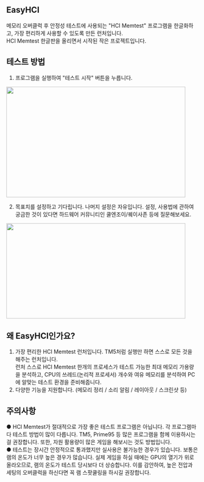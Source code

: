 ## EasyHCI  
  메모리 오버클럭 후 안정성 테스트에 사용되는 "HCI Memtest" 프로그램을 한글화하고, 가장 편리하게 사용할 수 있도록 만든 런처입니다.  
  HCI Memtest 한글판을 올리면서 시작된 작은 프로젝트입니다.
  
  
## 테스트 방법  
  1. 프로그램을 실행하여 "테스트 시작" 버튼을 누릅니다.  
    
  <img src="https://user-images.githubusercontent.com/74810045/159885823-b1c0b38f-530d-448e-b92b-1a49247f4c6a.png"  width="470" height="290">  
    
    
    
  2. 목표치를 설정하고 기다립니다. 나머지 설정은 자유입니다. 설정, 사용법에 관하여 궁금한 것이 있다면 하드웨어 커뮤니티인 쿨엔조이/퀘이사존 등에 질문해보세요.
    
  <img src="https://user-images.githubusercontent.com/74810045/159886082-3a8b84e8-1cce-461e-bdd0-82e333620239.png"  width="470" height="250">  
    
    
    
## 왜 EasyHCI인가요?  
  1. 가장 편리한 HCI Memtest 런처입니다. TM5처럼 실행만 하면 스스로 모든 것을 해주는 런처입니다.  
     런처 스스로 HCI Memtest 한개의 프로세스가 테스트 가능한 최대 메모리 가용량을 분석하고, CPU의 쓰레드(논리적 프로세서) 개수와 여유 메모리를 분석하여 PC에 알맞는 테스트 환경을 준비해줍니다. 
  2. 다양한 기능을 지원합니다. (메모리 정리 / 소리 알림 / 레이아웃 / 스크린샷 등)  
    
    
    
## 주의사항
  ● HCI Memtest가 절대적으로 가장 좋은 테스트 프로그램은 아닙니다. 각 프로그램마다 테스트 방법이 많이 다릅니다. TM5, Prime95 등 많은 프로그램을 함께 이용하시는걸 권장합니다. 또한, 자원 활용량이 많은 게임을 해보시는 것도 방법입니다.  
  ● 테스트는 장시간 안정적으로 통과했지만 실사용은 불가능한 경우가 있습니다. 보통은 램의 온도가 너무 높은 경우가 많습니다. 실제 게임을 하실 때에는 GPU의 열기가 위로 올라오므로, 램의 온도가 테스트 당시보다 더 상승합니다. 이를 감안하여, 높은 전압과 세팅의 오버클럭을 하신다면 꼭 램 스팟쿨링을 하시길 권장합니다.  
